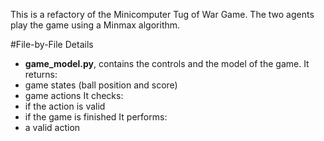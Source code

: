 This is a refactory of the Minicomputer Tug of War Game.
The two agents play the game using a Minmax algorithm.

#File-by-File Details

- **game_model.py**, contains the controls and the model of the game. 
It returns:
- game states (ball position and score)
- game actions
It checks:
- if the action is valid
- if the game is finished
It performs:
- a valid action
